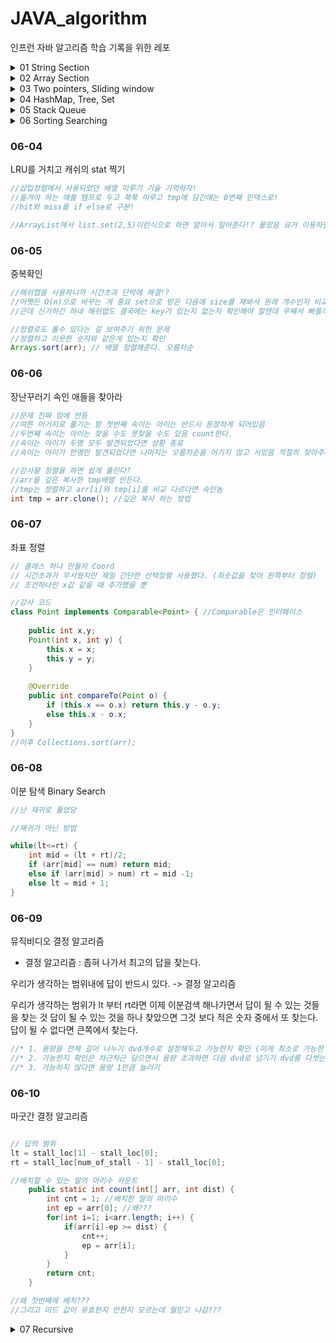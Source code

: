 # JAVA_algorithm

인프런 자바 알고리즘 학습 기록을 위한 레포

<details>
<summary>01 String Section</summary>
<div markdown="1">

### 01-01
문자열 안에서 특정 문자 찾는 문제 

```java
c = sc.next().charAt(0); //캐릭터는 이렇게 입력받기
String.toCharArray(); //문자열을 캐릭터의 배열로! 향상된 for문에 유용
Character.toLowerCase(c); //캐릭터를 소문자로 
```
### 01-02
문자열 내에서 대소문자 반전시키는 문제 
```java
//빈문자열에 바꾼걸 하나씩 붙여나간다는 아이디어 떠오르면 굿 
Character.isLowerCase(c);//와 같은 메소드로 대소문자 확인가능
//아스키 코드로도 가능 
//대문자는 아스키코드 65 < c < 90
//소문자는 아스키코드 97 < c < 122
```
### 01-03
입력된 문장 속 가장 길이가 긴 단어 찾는 문제
```java
//최댓값 알고리즘 >> 맥스를 갱신해나가는 방식으로 푼다.
        
//첫번째 방법
        
String[] str_arr = str.split(" "); 


//두번째 방법 indexOf는 못찾으면 -1 반환하기에
        
while(str.indexOf(" ") != -1) {
    //substring 을 통해 잘라나간다.
};
```
### 01-04 
문자열 배열 다 뒤집어서 보여주기
```java
//자바에서 스트링에 대한 연산을 한다면 객체가 수정되는 것이 아니라 새로운 객체가 계속해서 만들어짐
//이런 것 때문에 나온게 String Builder. 여러가지 연산을 제공하며 객체를 마구 만들어내지 않음

String tmp = new StringBuilder(x).reverse().toString();

//좀 더 직접적인 방법도 알아두자
while(lt<rt) {} //요거는 문자의 개수가 홀수건 짝수건 딱 맞게 바꿔줄 수 밖에 없다는점 
String.valueOf(s)//요거는 문자배열을 문자열로 바꿔줄 수 있는 메소드!
```
### 01-05
문자열 배열 다 뒤집어서 보여주기
```java
while(lt<rt) {} //적극활용 둘다 알파벳을 가리킬때 스왑한다. lt와 rt가 따로 움직이도록
Character.isAlphabetic(ch);//요거 통해서 알파벳인지 쉽게 알 수 있다.
//뭐뭐인지 확인하는 is 메소드는 거의 스태틱인듯 --> 생각해보니 그럴 수 밖에
//명확한 구조가 중요하다 설계 잘하고 들어가면 금방 푸는 문제


```
### 01-06
중복된 캐릭터 제거 문제
```java 
indexOf()//요게 없으면 -1을 반환한다는 것을 이용해서
//자기위치와 처음 발견된 indexof의 결과가 다르다? 제거
str.indexOf(str.charAt(i)) == i
```
### 01-07
회문 문자열인지 검사하는 알고리즘 
```java 
//내가 푼거는 reverse 시켜서 String.equals 사용
//강사의 풀이방식은 문자열의 length / 2 로 자르고 반대편과 비교해나가면서
//틀린게 있다면 NO하도록 --> 요게 오버헤드가 더 라이트한듯.. 반성
for (int i = 0; i <= ch_arr.length / 2; i++) {
    if (ch_arr[i] != ch_arr[ch_arr.length - i]) {
        return false;
    }
    continue;
}
```
### 01-08
회문 문자열인지 검사하는 알고리즘 but 특수문자 무시
```java 
//나는 특수문자를 제거한 캐릭터 배열을 새로 만들어 특수문자가 제거된 문자열을 만듬
//강좌에서는 replaceAll과 정규식을 이용했다.
str = str.toUppercase().replaceAll("[^A-Z]", "");// 대문자 A-Z가 아니면 빈문자화 시켜라
//replaceAll은 첫번째 인자를 두번째 인자로 바꾸는 메소드
```
### 01-09
문자열 사이에서 숫자만 추출해서 '자연수로' 만들기
```java 
//정규식 이용해서 숫자가 아닌 것들 제거
//나는 Integer.valueOf()메소드 사용했다. 정규식 꼭 익혀두자
//강좌에서는 문자 0의 아스키 코드값이 48인것을 이용해서 *10을 해나가는 방식 사용
answer = answer * 10 + (x-48);
Character.isDigit(x);// 요거 사용할 수도 있다.
Integer.parseInt(answer);// 파스인트 요거도 정수로 바꿔준다.
```
### 01-10
문자 거리
```java 
/* 내가 푼 방식
    c가 있는 위치 모든 인덱스 뽑아와서 리스트로 nest 변수를 사용했어야 되었음..
    각 문자의 위치와 c와의 거리비교 최솟값 가져와서 출력 요게 루프가 좀 지저분함 c의 모든 인덱스와 비교해야 해서
   
*/

/* 강사의 방식
    오른쪽으로 갔다가 왼쪽으로 한번 더가면서 '갱신' 방식 ㄷㄷ 개깔끔
    str.charAt() 요거 좀 쓰셈 간편함 
*/
    
```
### 01-11
문자열 압축 문제
```java 
/* 별다른 아이디어 없이 설계 잘 하면 되는 문제
    빈문자열에 붙여나가기
    마지막에 dummy space 남겨서 푸는게 강사의 방식 but 다른 방식으로도
    할 수 있으면 노상관 */
    
```
### 01-12
암호 변환 문제
```java 
/*  10진수는 char로 캐스트 하면 바뀐다.
    강사와 나의 커다란 아이디어 차이 없음
    다만 나는 need_decrypt 변수 설정 while문의 조건으로 사용
    강사는 replace로 2진수로 바꿨다. 
    */
    str.substring(0,7).replace('#','1').replace('*','0');
    Integer.parseInt(str,2); // 두번째 인자가 진법
    
```
</div>
</details>

<details>
<summary>02 Array Section</summary>
<div markdown="1">

### 02-01

```java
/*
배열에서 앞의 수보다 크면 출력하는 문제
그냥 탐색 돌면서 전 인덱스와 비교하면 된다 끝.
*/
```
### 02-02
```java
/*
    학생들의 키 리스트가 주어질 떄 보이는 학생의 수를 찾는 문제
    나는 탐색해나가면서 현재 인덱스 시점의 최댓값을 갱신 시켜나감
    또한 처음에 다안보인다고 설정해놓고 순회하면서 이전 인덱스가 이후 인덱스보다 값이 
    더 큰게 있으면 안보이니까 하나씩 더해 나갔음
    강사랑 똑같음.
*/
```
### 02-03
가위바위보 누가 이겼는지 
```java
/*
가위바위보 if else로 나눈다.
 */
```
### 02-04
사이즈 크기만큼의 피보나치 수열 만들기
```java
/*
가위바위보 if else로 나눈다.
 */
```
### 02-05
주어진 숫자 보다 작은 수 중 소수의 개수 구하기
```java
/*
자세히 보자 어려웠다 나는..
첫번째 시도 : 소수는 약수를 1과 자신만을 가지는 수
수가 주어지면 1부터 자기자신까지 루프를 돌며 약수의 개수를 카운팅하는
isPrime 메소드를 생성. 이 함수를 다시 루프에 사용하며 소수의 개수 세는 naive 방식 
-> 시간초과
두번째 시도 : 절반 떼어내기 방법
어차피 1부터 자기자신까지 나머지를 확인하며 약수를 세는 과정에서
절반보다 큰수는 다 자기자신의 약수가 될 수 없으니 루프의 크기를 절반으로 줄인다
-> 시간초과
세번째 시도 : 짝수까지 걸러내기 짝수는 2를 제외하고는 소수가 될 수 없다.
짝수는 조건문으로 거른다 
-> 시간초과 
결국 2부터 배수들을 지워나간다.
작은 소수의 배수들부터 지워나가면 찐 소수만 남는다. 왜? 자기보다 작은 소수의 배수를 지웠는데 
소수로 남아있다는 것은 자기보다 작은 수가 자신의 약수가 되지 않았다는 뜻       
 */
```
### 02-06
주어진 숫자 뒤집은 숫자가 prime인지 확인하기
```java
/*
뒤집는 방식은 StringBuilder.reverse 쓰든가 아니면 while(lt<rt) 쓰든가
둘 중 하나 골라서 사용하자 나는 두가지 다 실습 해봄
isPrime은 간단하게 구현해도 좋다
 */
public static boolean isPrime(int num) {
        if (num == 0 || num == 1) {
        return false;
        }
        if (num ==2 ) {
        return true;
        }
        for(int i =2;i<num; i++){
            if(num%i==0){
            return false;
            }
        }
        
        return true;
}
//손코딩으로 풀라고 하면 숫자를 어떻게 뒤집어야 할까?
public static int reverseInt(int num) {
    int tmp = num;
    int res = 0;
    while(tmp>0) {
        res = res*10 + tmp%10;
        tmp = tmp/10;
    }
    return res;
}
```
### 02-07
ox문제 가중치를 포함한 학생의 점수 계산하지
```java
/*
연속득점에 점수 가중치가 있는 문제 생각한대로 어렵지 않게 풀면된다

 */
```
### 02-08
학생 등수 계산하기 .. 난 왜 이게 어렵지
```java
/*
내가 푼방식 : 임시 배열에 점수리스트 정렬하고 원래 배열의 원소가
정렬된 배열에서 인덱스 번호가 몇번인지로 찾았음
버블소트 직접 구현했고 <-- 여기서 시간 오래걸림
오름차순 정렬을 다시 한번 뒤집었다.

강사의 방식 : 간단 이중포문 돌면 끝 자기보다 큰애들이 발견될때마다 등수 하나씩
높인다.

 */

```
### 02-09
격자판의 sum 중 가장 큰 sum 구하기
```java
/*
sum의 종류는 3가지 모두 구해서 최대를 찾는다 끝

 */
```


### 02-10
2차원 배열에서 봉우리 개수 구하기
```java
/*
2차원 배열 선언하고 조건문 잘세우면 끝
조건문 잘세우면 아닐 때 quit 하게 할 수도 있다.
*/
```

### 02-11
임시반장 정하기 은근 쉬운데?
```java
int[][] arr = new int[5][5]; //이런게 있다고 칠 때  
arr[0]; // 이거는 하나의 배열을 말한다.
//이거 이용 1번학생의 몇반이었는지 배열과 다른 학생들의 몇반이었는지의 배열을
//everSame메소드에 전달해서 카운트하는 방식으로 풀었다.
//1부터 사용할거면 그냥 넉넉히 만들자

```
### 02-12
멘토링 가능한 경우의 수
```java
//학생들의 모든 경우의 수를 돌며 멘토링이 가능한지 여부 메소드로 확인
int count = 0;
for (int i = 1; i<=num_of_student; i ++) { //i -> mento
    for (int j = 1; j<=num_of_student; j++) { //j -> menti
        if( i==j) continue;
        if(ableToTeach(i,j,test_res)) count++;
    }
}

```
</div>
</details>

<details>
<summary>03 Two pointers, Sliding window </summary>
<div markdown="1">

### 03-01
두개의 배열 합병 과정에서 투포인터 사용해서 정렬하기
```java
//두개의 배열에서 lt를 하나씩
//farr[f_lt] 와 sarr[s_lt] 비교 
//while문 사용하자 딱봐도 사용하라고 만든 문제
```

### 03-02
공통원소 구하기
```java
//한쪽 배열 고정하고 contains 함수 쓰니까 시간 초과 나오네.. 더 효율적인 방법 필요
//퀵소트 쓰고 투포인터쓰니까 정답이 나왔다.
//간단한 정렬은 컬렉션 프레임워크로 Array.sort(a); 이런시긍로 사용하면 된다.
//아래는 퀵소트
//강사는 포인터중 아무쪽이나 한쪽이 끝나면 공통원소가 없다고 했는데 그렇지 않을 텐데?

private static void quickSort(int[] arr,int start, int end) {
        int part=partition(arr,start,end);
        if(start<part-1) quickSort(arr,start,part-1);
        if(end>part) quickSort(arr,part,end);
        }

private static int partition(int[] arr,int start,int end) {
        int pivot=arr[(start+end)/2];
        while(start<=end) {
        while(arr[start]<pivot) start++;
        while(arr[end]>pivot) end--;
        if(start<=end) {
        swap(arr,start,end);
        start++;
        end--;
        }
        }
        return start;
        }

private static void swap(int[] arr,int start,int end) {
        int tmp=arr[start];
        arr[start]=arr[end];
        arr[end]=tmp;
        return;
        }
```
### 03-03
주어진 윈도우 범위내에서 최대 매출 찾기
```java
//이중 포문 사용해서 모두 비교했더니 타임 리밋 ??
// 근데 어차피 다 비교해야 하는거 이중포문 안돌고 풀 수가 있나..??
// 반복문 중첩 없앨 수 있다 -1번째를 빼고 window + 1번째를 더함으로써 .. 코드 참조
```
### 03-04
연속 부분 수열
```java
//부분 수열의 시작이 어디냐로 케이스 분류 이중 포문 돌렸다.
//즉 내가 푼 방식이 O(n^2)으로 푼것인 듯 
//주어진 N제한에서 이정도만 해도 굉장히 부담
//이중포문에서 발생하는 시간복잡도를 O(n)으로 줄이기 위해 존재하는 것이
//투포인터와 슬라이딩 윈도우라는 것을 기억하자
//근데 강사도 이중 포문 쓰는데????
//여튼 투포인터는 rt가 앞으로가고 lt가 쫓아가는 느낌
```
### 03-05
연속 부분 수열
```java
//이것도 시작이 어디냐로 케이스 분류 했다. 연속된 두 수 이상의 합이기 때문에 
//입력된 숫자 크기만큼 루프를 돌 필요 없이 절반까지만 돈다.
//결국 lt rt가 시작지점에따른 부분수열 합이다.

```
### 03-06
연속 부분 수열 어려웠던 문제...
```java

//그리디 알고리즘 이용했음 -> 근데 오답이긴 함
//0의 위치중에서 왼쪽과 오른쪽 도합 연속된 1이 가장 많은쪽이 바꾸기 좋은 후보 1순위로 선정
//후보 1순위의 0을 1로 바꾼다.
//이과정을 찬스만큼 반복 결국 배열이 완성되고 1의 길이가 얼마나 긴지 받아와서 출력한다. 근데 ..... 오답 .... 모든 경우의 수를 다비교하기에는 찬스가 커지면 루프가 얼마나 도는 거야... 

```
투포인터 개약하니까 다시한번 보자
</div>
</details>


<details>
<summary>04 HashMap, Tree, Set </summary>
<div markdown="1">

### 04-01
해쉬맵을 이용한 학급회장 구하기
```java
map.get(key); // key값에 해당하는 value를 가져온다
map.getOrDefault(key,0) // key값이 맵에 없다면 0을리턴해라
for (char x : map.keySet()) {
    System.out.println(x + map.get(x))
    //이런식으로 모든 키를 찾아볼 수 있따.
}
map.containsKey(key) // 불타입 리턴 있는지 없는지
map.size // 들어있는 개수
map.remove(key) // key를 삭제함과 동시에 그 키가 가지고 있는 value를 팝한다

```
### 04-02
두 문자열이 아나그램인지 판별하기
```java
//나는 해쉬맵 두개 만들어서 둘이 비교했다.
//강사는 해쉬맵 하나만 만들고 두번째 문자열을 처리하는 과정에서는
//해쉬맵의 값을 감소시켜나감 완벽이 0들이 나오면 아나그램

```
### 04-03
매출액의 종류
```java
//이중포문 시도 -> 시간초과
//윈도우 고정이고 첫번째 것 빼고 두번째 것 더하기만 하면 되니까
//1차 반복으로 줄일 수 있다. 

```

### 04-04
부분수열에 대한 모든 아나그램
```java
//더 작은 문자열인 두번째 문자열의 맵을 목적맵으로, 첫번째 배열에서 루프를 돌며 윈도우를 잘라온 것을 그냥 맵으로 설정
//루프마다 isSameMap() 메소드 활용 같은지 확인한다.
    public static boolean isSameMap(Map<Character,Integer> map, Map<Character,Integer> obj_map) {
        for (char key : obj_map.keySet()) {
        if (!map.containsKey(key)) return false;
        if (map.get(key) != obj_map.get(key)) return false;
        }
        return true;
    }
//슬라이딩 윈도우 고정이면 2중포문 아닌 하나의 반복문으로 가능하다는 것 이거 익숙해지자.
//맵 하나만 쓰고 하는 것도 해봤는데 걍 두개로 하는게 가독성도 좋지 않은가 싶다.

        return map.equals(obj_map);
//맵이 같은지 따질 때 요로코롬 따져도 됨


```

### 04-05
K번째 큰 수 
```java

//제일 큰 수 하나씩 고르는 그리디가 안먹힌다.. 그리디는 언제 써야한다는 기준이 있을려나..?
//맘편하게 모든 것 중에서 따자 3중 포문으로 해결했다. -> 정답
//Set중 TreeSet을 사용하면 중복도 제거하고 정렬도 된다. RedBlackTree
//TreeMap도 마찬가지로 정렬시켜줌 트리맵으로 Tree 붙으면 정렬 시켜주는듯
TreeSet<Integer> Tset = new TreeSet<>(Collections.reverseOrder)); // 내림차순 디폴트는 오름차순 
Tset.first();// 첫번째에 있는 값 오름차순으로 되어 있냐 반대냐에 따라 다른 값 나옴
Tset.last();// 마지막에 있는 값 마찬가지        
//3중 포문 꿀팁
for (int i = 0; i<n; i++) {
    for (int j = 0; j<n; j++) {
        for (int l =0; l<n; l++) {
        }
    }
}
//이렇게 반복 조건을 모두 n보다 작도록 설정해도 상관없다 
//어차피 걸리게 되어있음

```
</div>
</details>

<details>
<summary>05 Stack Queue </summary>
<div markdown="1">

### 05-01
올바른 괄호

닫는 괄호의 짝은 스택의 제일 상단이다. 
```java
/*
 '(' 가 들어오면 스택에 넣는다.
 ')' 가 들어오면 스택에서 팝한다 팝했을 때 있으면 괄호하나 닫힌것
        없으면 괄호 오류 
 루프 끝내고 왔을 때 스택의 사이즈가 0이면 올바른 괄호 구성
 스택에 남아있는게 있다면 닫히지 못한 괄호가 있음을 의미 
 */

//여러 메소드
stack.push();
stack.pop();
stack.isEmpty(); //boolean 반환

```

### 05-02
괄호 속 문자 제거

```java
/*
 '(' 가 들어오면 스택에 넣는다.
 ')' 가 들어오면 스택에서 팝한다 괄호하나 닫힌 것 
 다른 문자가 들어왔을 때 스택에 남아있는게 있다면 아직 괄호 속임을 의미 continue;
 스택에 남은 것이 없다면 괄호 밖임을 의미 
 */

//즉 나는 괄호 속인지 밖인지만 판별함
//강사는 모든 char를 스택에 때려 넣고 닫는 괄호를 만나면 여는 괄호를 만날 때 까지 팝

//스택에 남아있는 거 출력 해보고 싶으면? pop 할 수도 있지만
//애초에 스택도 배열이라 반복문으로 인덱스 접근이 가능하다

for (int i = 0; i<stack.size(); i++) {
    System.out.print(stack.get(i) + " ");
}
```

### 05-03
인형 뽑고 바구니에 담기

```java
//초기 설계가 중요하다고 느낀 또하나의 문제 
//다시 풀어 볼 때에는 슈도 코드 써보고 풀어보자
//여러가지 조건 명심하고 들어가야함
//메소드 잘 나누자 나눠놓으면 편함
//컴과아닌 사람이 1부터 막 써놓는데 더미 스페이스 만들던지 하자 

/*
 나는 2차원 배열에서 어디서 뽑을지 선택되면 종으로 0이 아닌 숫자를 만날 때 까지 내려가도록 했음
 0이 아닌 숫자 만나면 res 스택에다가 집어넣는데 이전 것과 비교 같은게 있으면 사라진게 두개 카운트 하도록 했음 이렇게 바로바로 일어나줘야 함
 처음에는 몽땅쓰고 지워나가다가 없어져서 없어지는 것을 체크 못했음 문제 이해나 파악의 중요성을 강조하는 문제 다시 풀어보자 나중에
 어렵지는 않음 다만 설계 명확히 해서 한번에 처리할 수 있는 애들 조건문마다 반복하지 말자
 */

stack.peek(); //스택의 상단 값을 꺼내보기만 한다.
board.length(); //이거는 2차원 배열의 행크기
board[0].length();//이거는 열크기
```

### 05-04
후위 연산 계산기 만들기

```java
// 캐릭터를 숫자로 바꾸는 부분과 후위 연산의 로직만 이해해놓자 
// 어렵지 않은 문제

//캐릭터를 문자로 바꿀때 계속 아스키 값이 넘어가는데 강사는 아스키넘버를 빼는 것을 선택

```

### 05-05
쇠막대 절단기

```java
// 스택 이용해서 처리할 것임 스택에 막대들을 넣어놓는다
// ()가 같이 나올 때 스택에 들어있는 막대가 몇개인지 세자 3개라면 자르면 6개가 된다.
// but!!!
// 막대 하나가 끝났다 그다음에 자른다면? 조각은 곱하기 2개가 되는 것이 아니라 하나만 추가됨
// 그말인 즉슨 처음자르는 것인지 두번째 이상으로 자르는 것인지 판별 필요 변수하나 추가해서 해결

// 강사걸 보니까 사실 처음 자르는 건지 나중에 자르는건지 체크할 필요가 없음
// 하나씩 더하다가 막대가 끝나면 하나를 더 더해주면됨 .. 요런건 뭐 .. 
// 어차피 닫는 괄호나왔을 때 스택에 있는 여는괄호와 짝궁으로 사라져야됨 .. 생각해내면 좋은데 나처럼 다집어넣는 것보다 내가 했던 것 처럼 하는 게 좋았음

```

### 05-06
누가 공주를 구할까

```java
// 배열 만들어서 해결.. 끝 특별하지 않은 쉬운 문제

// but 강사왈 큐를 사용하는 문제!?
// 큐의 사이즈가 1이 될 때 까지 머리에서 빼고 꽁지에서 넣는다.
Queue<Integer> Q = new LinkedList<>(); // 큐선언은 이렇게
Q.offer(x); // x를 큐에 넣는다. enqueue
Q.poll(); // 나와야 될 것을 꺼낸다. dequeue
Q.peek(); // 꺼내지 않고 젤 앞에 있는 거 확인 한다. 나와야 될 지점에서
Q.size();
Q.contains(x); // 불타입 리턴 

```

### 05-07
순서가 유지되는가? 교육과정 설계

```java
// 큐를 써야 되는지 잘 모르겠음 ..
// 짜여진 스케줄 반복문으로 읽으면서 must에 있는 것이라면
// 가져와야되는 순서의 must를 가져왔는지 체크 
// 모두 돈 다음에는 must를 몽땅썻는지 확인 
// try catch 까지 사용하면서 조금 조잡하게 푼듯한 느낌..?
  
// 강사도 따지는 방식은 나랑 같은데 MustQueue를 만든거야 그냥 ..

```

### 05-08
응급실 m번째 환자는 몇번째로 진료를 받을까

```java
// 큐에다가 넣고 한명씩 꺼내는데 큐의 맥스값 구해서 더 위독한 환자가 있다면 걍 뒤로 밀어 넣는다.
// m번째의 환자 값 추적할 수 있도록 m_tracer넣음 
// m번쨰 환자의 위치를 m_tracer로 기억해 놨다가 m번째 환자가 진료받을 때의 카운트가 정답

//강사는 Queue에 넣을 것을 객체로써 만듬
public Person() {
    // .....
}
//이렇게 하면 아이디 관리도 편하고 현재 치료받는 사람이 2번 아이디인지 확인하기 훨씬 쉽네
//tracer 고집하지 말자 요거 머리아픔 더 쉽게 객체로 관리하자
```

</div>
</details>


<details>
<summary>06 Sorting Searching </summary>
<div markdown="1">

### 06-01 
선택정렬 
```java
// 1. 최솟값을 찾는다. 
// 2. 최솟값과 0번째 인덱스 교환
// 3. 0번째를 제외한 나머지에서 최솟값을 찾는다.
// 4. 최솟값을 1번째 인덱스와 교환 

```


### 06-02
버블 정렬
```java
//i for 문의 의미와 j for문의 의미 잘 기억해두자 헷갈린다.
// i for 문에서 i번째 루프를 돌고 있다는 것은? -> 오른쪽에서 i번쨰 까지 정렬이 완료
// j for 문은 오른쪽에서 i번째 까지 정렬이 완료 되었으니 그전까지만 버블 비교

for (int i = 0; i<arr.length; i++) {
        for (int j = 0; j<arr.length-i-1; j++) {
            if (arr[j] > arr[j+1]) {
            swap(arr,j,j+1);
            }
        }
}
```

### 06-03
삽입 정렬
```java
//2번째 원소부터 시작하여 현재보고 있는 인덱스보다 왼쪽을 정렬시켜나간다는 개념
//현재 보고 있는 인덱스보다 왼쪽을 살펴보며 자기가 들어갈 위치에 삽입 나머지는 한칸씩 밀어낸다.
//개인적으로 어려웠던 알고리즘 gg 침.. 다시 철저히 공부하자
//j를 밖에다 써야하는 이유는 곰곰히 생각해봤는데 저 조건에 걸리지 않고 j루프가 다끝날때까지 조건에 해당되지 않는 경우가 있기 때문일 것 같음

public static void insertionSort(int[] arr) {
    for (int i = 1; i<arr.length; i++) {
        int tmp = arr[i],j;
        for (j = i-1; j>=0; j--) {
            if (arr[j] < tmp) {
                break;
            }
            else {
                arr[j+1] = arr[j];
            }
        }
        arr[j+1] = tmp;
    }
}
```

</div>
</details>


### 06-04
LRU를 거치고 캐쉬의 stat 찍기
```java
//삽입정렬에서 사용되었던 배열 미루기 기술 기억하자! 
//옮겨야 하는 애를 템프로 두고 쭉쭉 미루고 tmp에 담긴애는 0번째 인덱스로! 
//hit와 miss를 if else로 구분!

//ArrayList에서 list.set(2,5)이런식으로 하면 알아서 밀어준다!? 몰랐음 요거 이용하면 쉽게 풀 수 있지만 알고리즘 자체에 집중하기 위해서 손코딩 해라 
```

### 06-05
중복확인
```java
//해쉬맵을 사용하니까 시간초과 단박에 해결!?
//어쨋든 O(n)으로 바꾸는 게 중요 set으로 받은 다음에 size를 재봐서 원래 개수인지 비교하는 방식도 가능할 듯 
//근데 신기하긴 하네 해쉬맵도 결국에는 key가 있는지 없는지 확인해야 할텐데 우째서 빠를까

//정렬로도 풀수 있다는 걸 보여주기 위한 문제 
//정렬하고 이웃한 숫자와 같은게 있는지 확인 
Arrays.sort(arr); // 배열 정렬해준다. 오름차순

```

### 06-06
장난꾸러기 속인 애들을 찾아라
```java
//문제 진짜 맘에 안듬
//여튼 어거지로 풀기는 함 첫번째 속이는 아이는 반드시 등장하게 되어있음 
//두번째 속이는 아이는 찾을 수도 못찾을 수도 있음 count한다.
//속이는 아이가 두명 모두 발견되었다면 상황 종료
//속이는 아이가 한명만 발견되었다면 나머지는 오름차순을 어기지 않고 서있음 적절히 찾아주어야 함

//강사왈 정렬을 하면 쉽게 풀린다?
//arr을 깊은 복사한 tmp배열 만든다.
//tmp는 정렬하고 arr[i]와 tmp[i]를 비교 다르다면 속인놈
int tmp = arr.clone(); //깊은 복사 하는 방법
```

### 06-07
좌표 정렬
```java
// 클래스 하나 만들자 Coord
// 시간초과가 무서웠지만 제일 간단한 선택정렬 사용했다. (최솟값을 찾아 왼쪽부터 정렬)
// 조건하나만 x값 같을 때 추가했을 뿐 

//강사 코드
class Point implements Comparable<Point> { //Comparable은 인터페이스
    
    public int x,y;
    Point(int x, int y) {
        this.x = x;
        this.y = y;
    }
    
    @Override
    public int compareTo(Point o) {
        if (this.x == o.x) return this.y - o.y;
        else this.x - o.x;
    }
}
//이후 Collections.sort(arr);
```

### 06-08
이분 탐색 Binary Search
```java
//난 재귀로 풀었당 

//재귀가 아닌 방법

while(lt<=rt) {
    int mid = (lt + rt)/2;
    if (arr[mid] == num) return mid;
    else if (arr[mid] > num) rt = mid -1;
    else lt = mid + 1;
}

```

### 06-09
뮤직비디오 결정 알고리즘
- 결정 알고리즘 : 좁혀 나가서 최고의 답을 찾는다.

우리가 생각하는 범위내에 답이 반드시 있다. -> 결정 알고리즘 

우리가 생각하는 범위가 lt 부터 rt라면 이제 이분검색 해나가면서 답이 될 수 있는 것들을 찾는 것 
답이 될 수 있는 것을 하나 찾았으면 그것 보다 적은 숫자 중에서 또 찾는다.
답이 될 수 없다면 큰쪽에서 찾는다.
```java
//* 1. 용량을 전체 길이 나누기 dvd개수로 설정해두고 가능한지 확인 (이게 최소로 가능한 시나리오)
//* 2. 가능한지 확인은 차근차근 담으면서 용량 초과하면 다음 dvd로 넘기기 dvd를 다썻는데 인덱스가 남아있다면 실패
//* 3. 가능하지 않다면 용량 1만큼 늘리기

```

### 06-10
마굿간 결정 알고리즘

```java

// 답의 범위
lt = stall_loc[1] - stall_loc[0];
rt = stall_loc[num_of_stall - 1] - stall_loc[0];

//배치할 수 있는 말의 마리수 카운트
    public static int count(int[] arr, int dist) {
        int cnt = 1; //배치한 말의 마리수
        int ep = arr[0]; //왜???
        for(int i=1; i<arr.length; i++) {
            if(arr[i]-ep >= dist) {
                cnt++;
                ep = arr[i];
            }
        }
        return cnt;
    }

//왜 첫번째에 배치???
//그리고 미드 값이 유효한지 안한지 모르는데 뭘믿고 나감???
```

</div>
</details>

<details>
<summary>07 Recursive </summary>
<div markdown="1">

### 07-01 
재귀 이용해서 숫자 출력하기
```java
//종료 조건을 잘 설정해야 한다! if else로 구분하는 것이 제일 좋음
```

</div>
</details>
